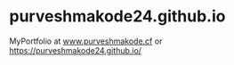 # purveshmakode24.github.io
MyPortfolio at
www.purveshmakode.cf or https://purveshmakode24.github.io/
